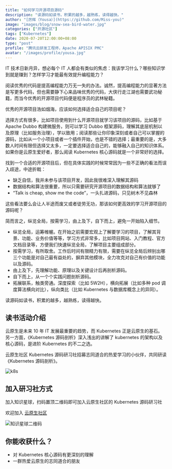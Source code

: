 ```yaml
---
title: "如何学习开源项目源码"
description: "读源码如读书，积累的越多，越熟练，读得越快。"
author: "[厉辉（Yousa）](https://github.com/Miss-you)"
image: "images/blog/snow-sea-bird-water.jpg"
categories: ["开源社区"]
tags: ["Kubernetes"]
date: 2020-07-20T12:00:00+08:00
type: "post"
profile: "腾讯云研发工程师，Apache APISIX PMC"
avatar: "/images/profile/yousa.jpg"
---
```


IT 技术日新月异，想必每个 IT 人都会有类似的焦虑：我该学习什么？哪些知识学到就是赚到？怎样学习才能最有效提升编程能力？

阅读优秀的代码是提高编程能力万无一失的办法。诚然，提高编程能力的显著方法是写更多代码，但也需要静下心来品味优秀的代码，大侠行走江湖也需要武功秘籍，而当今优秀的开源项目代码便是程序员的武林秘籍。

优秀的开源项目浩如烟海，应该如何选择适合自己的项目呢？

选择方式有很多，比如项目使用到什么开源项目就学习该项目的源码，比如基于 Apache Dubbo 构建微服务，则可以学习 Dubbo 框架源码，理解其底层机制以及原理（比如服务治理），学以致用；阅读那些让你印象深刻或者自己可以掌握的源码，比如从一个小项目或者一个插件开始，也是不错的选择；最重要的是，大多数人时间有限但选择又太多，一定要选择适合自己的，能够融入自己的知识体系。如果你是云原生爱好者，那么阅读 Kubernetes 核心源码就是一个非常好的选择。

找到一个合适的开源项目后，但在具体实践的时候常常因为一些不正确的看法而误入歧途，中途折戟：

- 缺乏自信，我并未参与该项目开发，因此我很难深入理解其源码
- 数据结构和算法很重要，所以只需要研究开源项目的数据结构和算法就够了
- “Talk is cheap, show me the code”，一头扎进源码，只见树木不见森林

这些看法要么会让人半途而废又或者徒劳无功，那该如何更高效的学习开源项目的源码呢？

简而言之，纵览全局，按需学习，由上及下，自下而上，避免一开始陷入细节。

- 纵览全局，运筹帷幄。在开始之前需要宏观上了解要学习的项目，了解其背景、功能、业务价值等等，学习方式非常多，比如项目网站、入门教程、官方文档目录等，方便我们快速纵览全局，了解项目主要组成部分。
- 按需学习，有所取舍。工作后时间有限精力有限，需要在纵览全局后辨别出哪三个功能是对自己最有益处的，摒弃其他模块，全力攻克对自己有价值的功能以及源码。
- 由上及下，先理解功能、原理以及关键设计后再剖析源码。
- 自下而上，从一个个实践问题剖析源码。
- 拓展联系，触类旁通。深度探索（比如 5W2H），横向拓展（比如多种 pod 调度算法横向对比），纵向类比（比如 Kubernetes 与数据库概念上的异同）。

读源码如读书，积累的越多，越熟练，读得越快。

## 读书活动介绍

云原生是未来 10 年 IT 发展最重要的趋势，而 Kubernetes 正是云原生的基石。另一方面，《Kubernetes 源码剖析》深入浅出的讲解了 kubernetes 的架构以及核心源码，是进阶 Kubernetes 的不二之选。

云原生社区 Kubernetes 源码研习社招募志同道合的热爱学习的小伙伴，共同研读《Kubernetes 源码剖析》。

![k8s](images/kubernetes-analysis.png)

## 加入研习社方式

加入知识星球，扫码置顶二维码即可加入云原生社区的 Kubernetes 源码研习社

欢迎加入 [云原生社区](https://t.zsxq.com/meIurBu)

![知识星球二维码](images/study-group.jpg)

## 你能收获什么？

- 对 Kubernetes 核心源码有更深刻的理解
- 一群热爱云原生的志同道合的朋友
